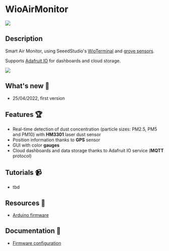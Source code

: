 # WioAirMonitor

![](https://github.com/lucadentella/LnControlPanel/raw/main/images/board-modules.jpg)

## Description

Smart Air Monitor, using SeeedStudio's [WioTerminal](https://wiki.seeedstudio.com/Wio-Terminal-Getting-Started/) and [grove sensors](https://wiki.seeedstudio.com/Grove_System/).

Supports [Adafruit IO](https://io.adafruit.com/) for dashboards and cloud storage.

![](https://img.shields.io/badge/license-CC--BY--NC--SA-green)

## What's new :tada:

- 25/04/2022, first version

## Features :trophy:

 - Real-time detection of dust concentration (particle sizes: PM2.5, PM5 and PM10) with **HM3301** laser dust sensor
 - Position information thanks to **GPS** sensor
 - GUI with color **gauges**
 - Cloud dashboards and data storage thanks to Adafruit IO service (**MQTT** protocol)

## Tutorials :video_camera:
 - tbd

## Resources :open_file_folder:
 - [Arduino firmware](https://github.com/lucadentella/WioAirMonitor/tree/main/AirMonitor)

## Documentation :notebook:
 - [Firmware configuration](https://github.com/lucadentella/WioAirMonitor/tree/main/documentation/firmware-config.md)

